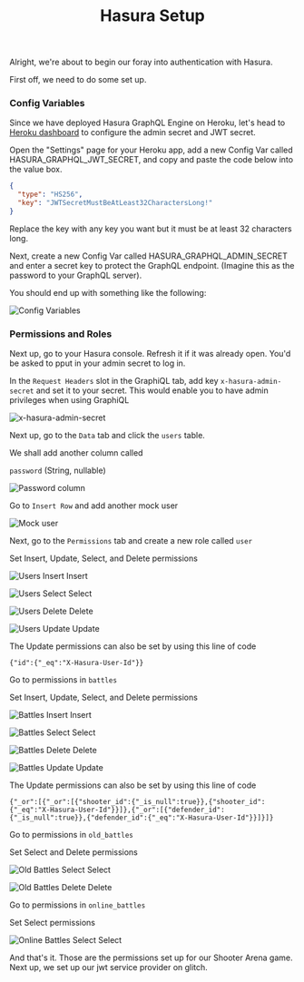 ﻿---
title: "Hasura Setup"
metaTitle: "Hasura Authentication Setup | GraphQL Unity Hasura Tutorial"
metaDescription: "Setting up Hasura for authentication"
---

Alright, we're about to begin our foray into authentication with Hasura.

First off, we need to do some set up.

### Config Variables

Since we have deployed Hasura GraphQL Engine on Heroku, let's head to [Heroku dashboard](https://dashboard.heroku.com/apps) to configure the admin secret and JWT secret. 

Open the "Settings" page for your Heroku app, add a new Config Var called HASURA_GRAPHQL_JWT_SECRET, and copy and paste the code below into the value box.

```json
{
  "type": "HS256",
  "key": "JWTSecretMustBeAtLeast32CharactersLong!"
}
```

Replace the key with any key you want but it must be at least 32 characters long.

Next, create a new Config Var called HASURA_GRAPHQL_ADMIN_SECRET and enter a secret key to protect the GraphQL endpoint. (Imagine this as the password to your GraphQL server).

You should end up with something like the following:

![Config Variables](https://graphql-engine-cdn.hasura.io/learn-hasura/assets/graphql-unity/authentication/config-vars.jpg)

### Permissions and Roles

Next up, go to your Hasura console. Refresh it if it was already open. You'd be asked to pput in your admin secret to log in.

In the `Request Headers` slot in the GraphiQL tab, add key `x-hasura-admin-secret` and set it to your secret. This would enable you to have admin privileges when using GraphiQL

![x-hasura-admin-secret](https://graphql-engine-cdn.hasura.io/learn-hasura/assets/graphql-unity/authentication/admin-secret.jpg)

Next up, go to the `Data` tab and click the `users` table.

We shall add another column called 

`password` (String, nullable)

![Password column](https://graphql-engine-cdn.hasura.io/learn-hasura/assets/graphql-unity/authentication/add-password.jpg)

Go to `Insert Row` and add another mock user

![Mock user](https://graphql-engine-cdn.hasura.io/learn-hasura/assets/graphql-unity/authentication/mock-user.jpg)

Next, go to the `Permissions` tab and create a new role called `user`

Set Insert, Update, Select, and Delete permissions

![Users Insert](https://graphql-engine-cdn.hasura.io/learn-hasura/assets/graphql-unity/authentication/user-insert.jpg)
Insert

![Users Select](https://graphql-engine-cdn.hasura.io/learn-hasura/assets/graphql-unity/authentication/user-select.jpg)
Select

![Users Delete](https://graphql-engine-cdn.hasura.io/learn-hasura/assets/graphql-unity/authentication/user-delete.jpg)
Delete

![Users Update](https://graphql-engine-cdn.hasura.io/learn-hasura/assets/graphql-unity/authentication/user-update.jpg)
Update

The Update permissions can also be set by using this line of code

`{"id":{"_eq":"X-Hasura-User-Id"}}`

Go to permissions in `battles`

Set Insert, Update, Select, and Delete permissions

![Battles Insert](https://graphql-engine-cdn.hasura.io/learn-hasura/assets/graphql-unity/authentication/battle-insert.jpg)
Insert

![Battles Select](https://graphql-engine-cdn.hasura.io/learn-hasura/assets/graphql-unity/authentication/battle-select.jpg)
Select

![Battles Delete](https://graphql-engine-cdn.hasura.io/learn-hasura/assets/graphql-unity/authentication/battle-delete.jpg)
Delete

![Battles Update](https://graphql-engine-cdn.hasura.io/learn-hasura/assets/graphql-unity/authentication/battle-update.jpg)
Update

The Update permissions can also be set by using this line of code

`{"_or":[{"_or":[{"shooter_id":{"_is_null":true}},{"shooter_id":{"_eq":"X-Hasura-User-Id"}}]},{"_or":[{"defender_id":{"_is_null":true}},{"defender_id":{"_eq":"X-Hasura-User-Id"}}]}]}`

Go to permissions in `old_battles`

Set Select and Delete permissions

![Old Battles Select](https://graphql-engine-cdn.hasura.io/learn-hasura/assets/graphql-unity/authentication/old-battles-select.jpg)
Select

![Old Battles Delete](https://graphql-engine-cdn.hasura.io/learn-hasura/assets/graphql-unity/authentication/old-battles-delete.jpg)
Delete

Go to  permissions in `online_battles`

Set Select permissions

![Online Battles Select](https://graphql-engine-cdn.hasura.io/learn-hasura/assets/graphql-unity/authentication/online-battles-select.jpg)
Select

And that's it. Those are the permissions set up for our Shooter Arena game. Next up, we set up our jwt service provider on glitch.


